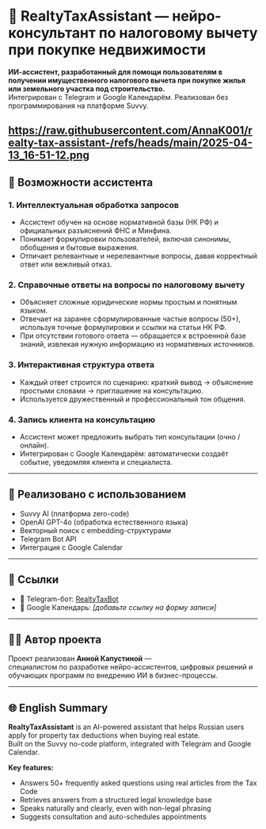 # 🧾 RealtyTaxAssistant — нейро-консультант по налоговому вычету при покупке недвижимости

**ИИ-ассистент, разработанный для помощи пользователям в получении имущественного налогового вычета при покупке жилья или земельного участка под строительство.**  
Интегрирован с Telegram и Google Календарём. Реализован без программирования на платформе Suvvy.

https://raw.githubusercontent.com/AnnaK001/realty-tax-assistant-/refs/heads/main/2025-04-13_16-51-12.png 
---

## 🧠 Возможности ассистента

### 1. **Интеллектуальная обработка запросов**
- Ассистент обучен на основе нормативной базы (НК РФ) и официальных разъяснений ФНС и Минфина.
- Понимает формулировки пользователей, включая синонимы, обобщения и бытовые выражения.
- Отличает релевантные и нерелевантные вопросы, давая корректный ответ или вежливый отказ.

### 2. **Справочные ответы на вопросы по налоговому вычету**
- Объясняет сложные юридические нормы простым и понятным языком.
- Отвечает на заранее сформулированные частые вопросы (50+), используя точные формулировки и ссылки на статьи НК РФ.
- При отсутствии готового ответа — обращается к встроенной базе знаний, извлекая нужную информацию из нормативных источников.

### 3. **Интерактивная структура ответа**
- Каждый ответ строится по сценарию: краткий вывод → объяснение простыми словами → приглашение на консультацию.
- Используется дружественный и профессиональный тон общения.

### 4. **Запись клиента на консультацию**
- Ассистент может предложить выбрать тип консультации (очно / онлайн).
- Интегрирован с Google Календарём: автоматически создаёт событие, уведомляя клиента и специалиста.

---

## 🔧 Реализовано с использованием

- Suvvy AI (платформа zero-code)
- OpenAI GPT-4o (обработка естественного языка)
- Векторный поиск с embedding-структурами
- Telegram Bot API
- Интеграция с Google Calendar

---

## 🔗 Ссылки

- 🤖 Telegram-бот: [RealtyTaxBot](https://t.me/RealtyTaxBot)
- 📅 Google Календарь: *[добавьте ссылку на форму записи]*

---

## 👩‍💻 Автор проекта

Проект реализован **Анной Капустиной** —  
специалистом по разработке нейро-ассистентов, цифровых решений и обучающих программ по внедрению ИИ в бизнес-процессы.

---

## 🌐 English Summary

**RealtyTaxAssistant** is an AI-powered assistant that helps Russian users apply for property tax deductions when buying real estate.  
Built on the Suvvy no-code platform, integrated with Telegram and Google Calendar.

**Key features:**
- Answers 50+ frequently asked questions using real articles from the Tax Code
- Retrieves answers from a structured legal knowledge base
- Speaks naturally and clearly, even with non-legal phrasing
- Suggests consultation and auto-schedules appointments


